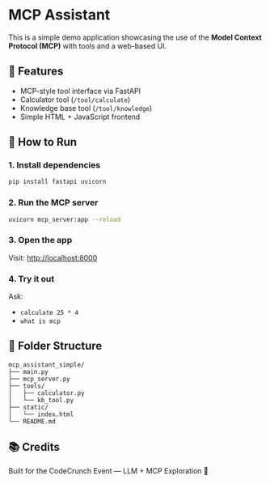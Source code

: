 # MCP Assistant

This is a simple demo application showcasing the use of the **Model Context Protocol (MCP)** with tools and a web-based UI.

## 🧠 Features
- MCP-style tool interface via FastAPI
- Calculator tool (`/tool/calculate`)
- Knowledge base tool (`/tool/knowledge`)
- Simple HTML + JavaScript frontend

## 🚀 How to Run

### 1. Install dependencies

```bash
pip install fastapi uvicorn
```

### 2. Run the MCP server

```bash
uvicorn mcp_server:app --reload
```

### 3. Open the app

Visit: [http://localhost:8000](http://localhost:8000)

### 4. Try it out

Ask:
- `calculate 25 * 4`
- `what is mcp`

## 🧱 Folder Structure

```
mcp_assistant_simple/
├── main.py
├── mcp_server.py
├── tools/
│   ├── calculator.py
│   └── kb_tool.py
├── static/
│   └── index.html
└── README.md
```

## 📚 Credits
Built for the CodeCrunch Event — LLM + MCP Exploration 🚀